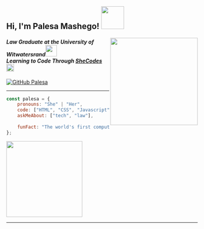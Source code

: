 <h2> Hi, I'm Palesa Mashego! <img src="https://media.giphy.com/media/v1.Y2lkPTc5MGI3NjExcTN0dm8yMGgwajZoeWc3cGdyanY1MnF2aG50cHppbjBmMnhoeGp1OCZlcD12MV9pbnRlcm5hbF9naWZfYnlfaWQmY3Q9cw/69bK4OX5RcklWMM69Z/giphy.gif" width="60"/></h2>

<img align='right' src="https://media.giphy.com/media/v1.Y2lkPTc5MGI3NjExc3p3eXJna2FtdjVqaDVsNmo3YXpnMnQxZGxmcjVjd3pzcWRvNWl0diZlcD12MV9pbnRlcm5hbF9naWZfYnlfaWQmY3Q9cw/eMJXDJqSOVzQjFJ8Wv/giphy.gif" width="230">
<h4><em>Law Graduate at the University of Witwatersrand<img src="https://media.giphy.com/media/v1.Y2lkPTc5MGI3NjExczM5amdkbzliZ243bHhnMWY1OWdpd2FubHBtYzE0aWxoYTZsOGV6eCZlcD12MV9pbnRlcm5hbF9naWZfYnlfaWQmY3Q9cw/VGbpeD8L7QFFprYzG2/giphy.gif" width="30">
</br>
  Learning to Code Through <a href="https://www.shecodes.io">SheCodes</a><img src="https://media.giphy.com/media/v1.Y2lkPTc5MGI3NjExYjc3M2JiaWd3aGN1eTM0bWFpaHBydmh5d3lmbzZteXduMHYxeW5rcCZlcD12MV9pbnRlcm5hbF9naWZfYnlfaWQmY3Q9cw/JmLALWLGRRkczI0T2a/giphy.gif" width="20">
</em></h4>

[![GitHub Palesa](https://img.shields.io/github/followers/palesa?label=follow&style=social)](https://github.com/Palesa)


<hr>

```javascript
const palesa = {
    pronouns: "She" | "Her",
    code: ["HTML", "CSS", "Javascript"],
    askMeAbout: ["tech", "law"],
   
    funFact: "The world's first computer programmer was a woman named Ada Lovelace."
};
```

<img src="https://media.giphy.com/media/v1.Y2lkPTc5MGI3NjExdTI3ZGxyNHYyeWVhbXF0cGkybzk5Z21vZGEzcTZhenZnaTlkejA0OSZlcD12MV9pbnRlcm5hbF9naWZfYnlfaWQmY3Q9cw/J67Jm0cmIi3z3XBXtA/giphy.gif" width="200"/>

<hr>

